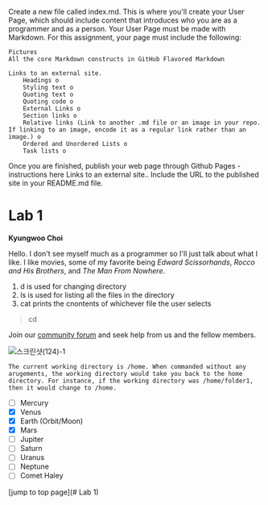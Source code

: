 Create a new file called index.md. This is where you'll create your User Page, which should include content that introduces who you are as a programmer and as a person. Your User Page must be made with Markdown. For this assignment, your page must include the following:

    Pictures
    All the core Markdown constructs in GitHub Flavored Markdown 

    Links to an external site.
        Headings o
        Styling text o
        Quoting text o
        Quoting code o
        External Links o
        Section links o
        Relative links (Link to another .md file or an image in your repo. If linking to an image, encode it as a regular link rather than an image.) o
        Ordered and Unordered Lists o
        Task lists o

Once you are finished, publish your web page through Github Pages - instructions here
Links to an external site.. Include the URL to the published site in your README.md file.

# Lab 1  
**Kyungwoo Choi**  

Hello.
I don't see myself much as a programmer so I'll just talk about what I like.
I like movies, some of my favorite being *Edward Scissorhands*, *Rocco and His Brothers*, and *The Man From Nowhere*.

1. d is used for changing directory
2. ls is used for listing all the files in the directory
3. cat prints the cnontents of whichever file the user selects
> cd

Join our [community forum](https://itsfoss.community/) and seek help from us and the fellow members.

![스크린샷(124)-1](https://github.com/kyc013/cse15l-lab-reports/assets/147003854/c5856114-f8a5-4471-bf0e-09879ad91ec5)  
```
The current working directory is /home. When commanded without any arugements, the working directory would take you back to the home directory. For instance, if the working directory was /home/folder1, then it would change to /home.
```
- [ ] Mercury
- [x] Venus
- [x] Earth (Orbit/Moon)
- [x] Mars
- [ ] Jupiter
- [ ] Saturn
- [ ] Uranus
- [ ] Neptune
- [ ] Comet Haley

[jump to top page](# Lab 1)
